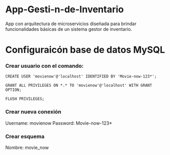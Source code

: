 # App-Gesti-n-de-Inventario
App con arquitectura de microservicios diseñada para brindar funcionalidades básicas de un sistema gestor de inventario.

# Configuraicón base de datos MySQL

### Crear usuario con el comando:
```console
CREATE USER 'movienow'@'localhost' IDENTIFIED BY 'Movie-now-123*';

GRANT ALL PRIVILEGES ON *.* TO 'movienow'@'localhost' WITH GRANT OPTION;

FLUSH PRIVILEGES;
```
### Crear nueva conexión 

Username: movienow
Password: Movie-now-123*

### Crear esquema

Nombre: movie_now
